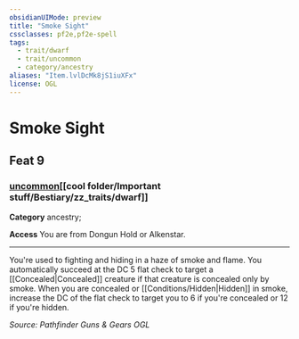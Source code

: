 ```yaml
---
obsidianUIMode: preview
title: "Smoke Sight"
cssclasses: pf2e,pf2e-spell
tags:
  - trait/dwarf
  - trait/uncommon
  - category/ancestry
aliases: "Item.lvlDcMk8jS1iuXFx"
license: OGL
---
```

# Smoke Sight
## Feat 9
### [uncommon](cool%20folder/Important%20stuff/Bestiary/zz_traits/uncommon.md "Uncommon Rarity Trait")[[cool folder/Important stuff/Bestiary/zz_traits/dwarf]]

**Category** ancestry; 




**Access** You are from Dongun Hold or Alkenstar.

* * *

You're used to fighting and hiding in a haze of smoke and flame. You automatically succeed at the DC 5 flat check to target a [[Concealed|Concealed]] creature if that creature is concealed only by smoke. When you are concealed or [[Conditions/Hidden|Hidden]] in smoke, increase the DC of the flat check to target you to 6 if you're concealed or 12 if you're hidden.

*Source: Pathfinder Guns & Gears*
*OGL*